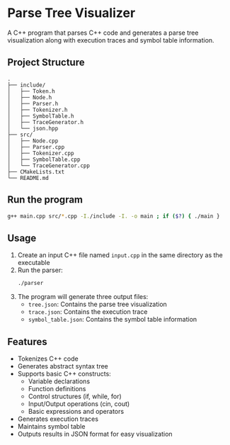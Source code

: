 # Parse Tree Visualizer

A C++ program that parses C++ code and generates a parse tree visualization along with execution traces and symbol table information.

## Project Structure

```
.
├── include/
│   ├── Token.h
│   ├── Node.h
│   ├── Parser.h
│   ├── Tokenizer.h
│   ├── SymbolTable.h
│   ├── TraceGenerator.h
│   └── json.hpp
├── src/
│   ├── Node.cpp
│   ├── Parser.cpp
│   ├── Tokenizer.cpp
│   ├── SymbolTable.cpp
│   └── TraceGenerator.cpp
├── CMakeLists.txt
└── README.md
```

## Run the program
```bash
g++ main.cpp src/*.cpp -I./include -I. -o main ; if ($?) { ./main }
```

## Usage

1. Create an input C++ file named `input.cpp` in the same directory as the executable
2. Run the parser:
   ```bash
   ./parser
   ```
3. The program will generate three output files:
   - `tree.json`: Contains the parse tree visualization
   - `trace.json`: Contains the execution trace
   - `symbol_table.json`: Contains the symbol table information

## Features

- Tokenizes C++ code
- Generates abstract syntax tree
- Supports basic C++ constructs:
  - Variable declarations
  - Function definitions
  - Control structures (if, while, for)
  - Input/Output operations (cin, cout)
  - Basic expressions and operators
- Generates execution traces
- Maintains symbol table
- Outputs results in JSON format for easy visualization